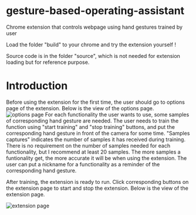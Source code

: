 # gesture-based-operating-assistant
Chrome extension that controls webpage using hand gestures trained by user

Load the folder "build" to your chrome and try the extension yourself !

Source code is in the folder "source", which is not needed for extension loading but for reference purpose.

# Introduction
Before using the extension for the first time, the user should go to options page of the extension. Below is the view of the options page.
![options page](https://user-images.githubusercontent.com/73270294/115515408-f3ad7980-a239-11eb-947e-85c999a6bf17.PNG)
For each functionality the user wants to use, some samples of corresponding hand gesture are needed. The user needs to train the function using "start training" and "stop training" buttons, and put the corresponding hand gesture in front of the camera for some time. "Samples captures" indicates the number of samples it has received during training. There is no requirement on the number of samples needed for each functionality, but I recommend at least 20 samples. The more samples a funtionality get, the more accurate it will be when using the extension. The user can put a nickname for a functionality as a reminder of the corresponding hand gesture.

After training, the extension is ready to run. Click corresponding buttons on the extension page to start and stop the extension. Below is the view of the extension page.

![extension page](https://user-images.githubusercontent.com/73270294/115516578-1db36b80-a23b-11eb-92de-293be3985d39.PNG)
